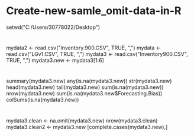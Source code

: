 # Create-new-samle_omit-data-in-R

setwd("C:/Users/30778022/Desktop")
#
mydata2 <- read.csv("Inventory.900.CSV", TRUE, ",")
mydata <- read.csv("LGv1.CSV", TRUE, ",")
mydata3 <- read.csv("Inventory900.CSV", TRUE, ",")
mydata3.new <- mydata3[1:6]
#
summary(mydata3.new)
any(is.na(mydata3.new))
str(mydata3.new)
head(mydata3.new)
tail(mydata3.new)
sum(is.na(mydata3.new))
nrow(mydata3.new)
sum(is.na(mydata3.new$Forecasting.Bias))
colSums(is.na(mydata3.new))

#
mydata3.clean <- na.omit(mydata3.new)
nrow(mydata3.clean)
mydata3.clean2 <- mydata3.new [complete.cases(mydata3.new),]
